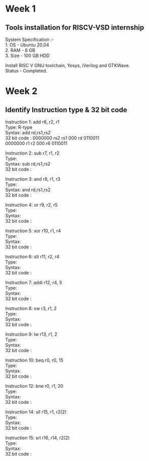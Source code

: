 # Week 1
## Tools installation for RISCV-VSD internship  
System Specification :-   
    1. OS - Ubuntu 20.04  
    2. RAM - 8 GB  
    3. Size - 100 GB HDD  

Install RISC V GNU toolchain, Yosys, iVerilog and GTKWave.  
Status - Completed.  

# Week 2
## Identify Instruction type & 32 bit code 
Instruction 1: add r6, r2, r1  
Type: R-type  
Syntax: add rd,rs1,rs2  
32 bit code : 0000000 rs2 rs1 000 rd 0110011  
              0000000 r1 r2 000 r6 0110011  

Instruction 2: sub r7, r1, r2  
Type:   
Syntax: sub rd,rs1,rs2      
32 bit code :   

Instruction 3: and r8, r1, r3  
Type:   
Syntax: and rd,rs1,rs2       
32 bit code :   

Instruction 4: or r9, r2, r5  
Type:   
Syntax:     
32 bit code :   

Instruction 5: xor r10, r1, r4  
Type:   
Syntax:     
32 bit code :   

Instruction 6: slt r11, r2, r4  
Type:   
Syntax:     
32 bit code :   

Instruction 7: addi r12, r4, 5  
Type:   
Syntax:     
32 bit code :   

Instruction 8: sw r3, r1, 2  
Type:   
Syntax:     
32 bit code :   

Instruction 9: lw r13, r1, 2  
Type:   
Syntax:     
32 bit code :   

Instruction 10: beq r0, r0, 15  
Type:   
Syntax:     
32 bit code :   

Instruction 12: bne r0, r1, 20  
Type:   
Syntax:     
32 bit code :   

Instruction 14: sll r15, r1, r2(2)  
Type:   
Syntax:     
32 bit code :   

Instruction 15: srl r16, r14, r2(2)  
Type:   
Syntax:     
32 bit code :   

